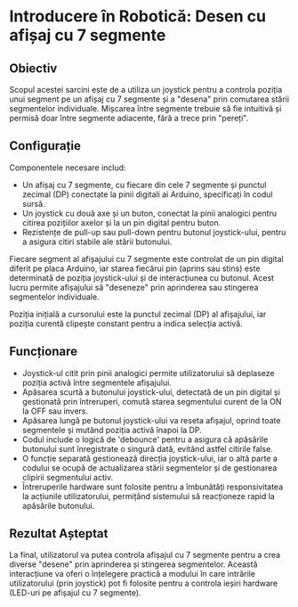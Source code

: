 
# Introducere în Robotică: Desen cu afișaj cu 7 segmente

## Obiectiv
Scopul acestei sarcini este de a utiliza un joystick pentru a controla poziția unui segment pe un afișaj cu 7 segmente și a "desena" prin comutarea stării segmentelor individuale. Mișcarea între segmente trebuie să fie intuitivă și permisă doar între segmente adiacente, fără a trece prin "pereți".

## Configurație
Componentele necesare includ:
- Un afișaj cu 7 segmente, cu fiecare din cele 7 segmente și punctul zecimal (DP) conectate la pinii digitali ai Arduino, specificați în codul sursă.
- Un joystick cu două axe și un buton, conectat la pinii analogici pentru citirea pozițiilor axelor și la un pin digital pentru buton.
- Rezistențe de pull-up sau pull-down pentru butonul joystick-ului, pentru a asigura citiri stabile ale stării butonului.

Fiecare segment al afișajului cu 7 segmente este controlat de un pin digital diferit pe placa Arduino, iar starea fiecărui pin (aprins sau stins) este determinată de poziția joystick-ului și de interacțiunea cu butonul. Acest lucru permite afișajului să "deseneze" prin aprinderea sau stingerea segmentelor individuale.

Poziția inițială a cursorului este la punctul zecimal (DP) al afișajului, iar poziția curentă clipește constant pentru a indica selecția activă.

## Funcționare
- Joystick-ul citit prin pinii analogici permite utilizatorului să deplaseze poziția activă între segmentele afișajului.
- Apăsarea scurtă a butonului joystick-ului, detectată de un pin digital și gestionată prin întreruperi, comută starea segmentului curent de la ON la OFF sau invers.
- Apăsarea lungă pe butonul joystick-ului va reseta afișajul, oprind toate segmentele și mutând poziția activă înapoi la DP.
- Codul include o logică de 'debounce' pentru a asigura că apăsările butonului sunt înregistrate o singură dată, evitând astfel citirile false.
- O funcție separată gestionează direcția joystick-ului, iar o altă parte a codului se ocupă de actualizarea stării segmentelor și de gestionarea clipirii segmentului activ.
- Întreruperile hardware sunt folosite pentru a îmbunătăți responsivitatea la acțiunile utilizatorului, permițând sistemului să reacționeze rapid la apăsările butonului.

## Rezultat Așteptat
La final, utilizatorul va putea controla afișajul cu 7 segmente pentru a crea diverse "desene" prin aprinderea și stingerea segmentelor. Această interacțiune va oferi o înțelegere practică a modului în care intrările utilizatorului (prin joystick) pot fi folosite pentru a controla ieșiri hardware (LED-uri pe afișajul cu 7 segmente).
